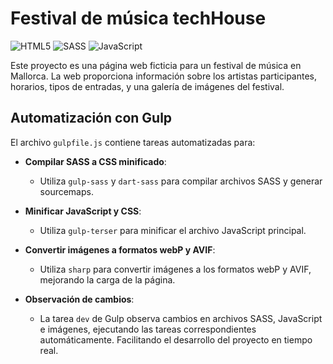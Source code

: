 # Festival de música techHouse
![HTML5](https://img.shields.io/badge/html5-%23E34F26.svg?style=for-the-badge&logo=html5&logoColor=white) 
![SASS](https://img.shields.io/badge/SASS-hotpink.svg?style=for-the-badge&logo=SASS&logoColor=white) 
![JavaScript](https://img.shields.io/badge/javascript-%23323330.svg?style=for-the-badge&logo=javascript&logoColor=%23F7DF1E) 

Este proyecto es una página web ficticia para un festival de música en Mallorca. La web proporciona información sobre los artistas participantes, horarios, tipos de entradas, y una galería de imágenes del festival.


## Automatización con Gulp
El archivo `gulpfile.js` contiene tareas automatizadas para:

- **Compilar SASS a CSS minificado**:
    - Utiliza `gulp-sass` y `dart-sass` para compilar archivos SASS y generar sourcemaps.

- **Minificar JavaScript y CSS**:
    - Utiliza `gulp-terser` para minificar el archivo JavaScript principal.

- **Convertir imágenes a formatos webP y AVIF**:
    - Utiliza `sharp` para convertir imágenes a los formatos webP y AVIF, mejorando la carga de la página.

- **Observación de cambios**:
    - La tarea `dev` de Gulp observa cambios en archivos SASS, JavaScript e imágenes, ejecutando las tareas correspondientes automáticamente. Facilitando el desarrollo del proyecto en tiempo real. 
